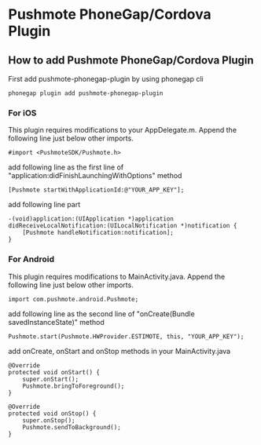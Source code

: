# Pushmote PhoneGap/Cordova Plugin

## How to add Pushmote PhoneGap/Cordova Plugin

First add pushmote-phonegap-plugin by using phonegap cli

    phonegap plugin add pushmote-phonegap-plugin

### For iOS

This plugin requires modifications to your AppDelegate.m. Append the following line just below other imports.
    
    #import <PushmoteSDK/Pushmote.h>

add following line as the first line of "application:didFinishLaunchingWithOptions" method

    [Pushmote startWithApplicationId:@"YOUR_APP_KEY"];

add following line part

    -(void)application:(UIApplication *)application didReceiveLocalNotification:(UILocalNotification *)notification {
        [Pushmote handleNotification:notification];
    }
    
### For Android

This plugin requires modifications to MainActivity.java. Append the following line just below other imports.
    
    import com.pushmote.android.Pushmote;
    
add following line as the second line of "onCreate(Bundle savedInstanceState)" method

    Pushmote.start(Pushmote.HWProvider.ESTIMOTE, this, "YOUR_APP_KEY");

add onCreate, onStart and onStop methods in your MainActivity.java

    @Override
    protected void onStart() {
        super.onStart();
        Pushmote.bringToForeground();
    }

    @Override
    protected void onStop() {
        super.onStop();
        Pushmote.sendToBackground();
    }
